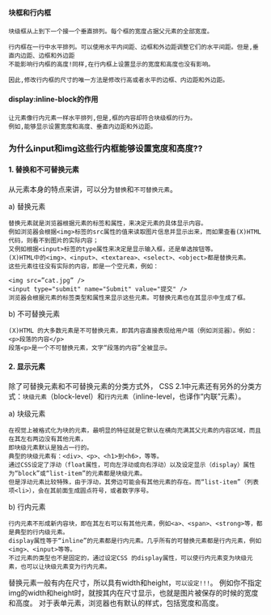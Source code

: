 #### 块框和行内框

    块级框从上到下一个接一个垂直排列。每个框的宽度占据父元素的全部宽度。
    
    行内框在一行中水平排列。可以使用水平内间距、边框和外边距调整它们的水平间距。但是,垂直内边距、边框和外边距
    不能影响行内框的高度!同样,在行内框上设置显示的宽度和高度也没有影响。
    
    因此,修改行内框的尺寸的唯一方法是修改行高或者水平的边框、内边距和外边距。


#### display:inline-block的作用

    让元素像行内元素一样水平排列,但是,框的内容却符合块级框的行为。
    例如,能够显示设置宽度和高度、垂直内边距和外边距。
    
    
### 为什么input和img这些行内框能够设置宽度和高度??

#### 1. 替换和不可替换元素
从元素本身的特点来讲，可以分为`替换`和`不可替换元素`。

a) 替换元素

    替换元素就是浏览器根据元素的标签和属性，来决定元素的具体显示内容。
    例如浏览器会根据<img>标签的src属性的值来读取图片信息并显示出来，而如果查看(X)HTML代码，则看不到图片的实际内容；
    又例如根据<input>标签的type属性来决定是显示输入框，还是单选按钮等。
    (X)HTML中的<img>、<input>、<textarea>、<select>、<object>都是替换元素。
    这些元素往往没有实际的内容，即是一个空元素，例如：
    
    <img src=”cat.jpg” />  
    <input type="submit" name="Submit" value="提交" />  
    浏览器会根据元素的标签类型和属性来显示这些元素。可替换元素也在其显示中生成了框。

b) 不可替换元素

    (X)HTML 的大多数元素是不可替换元素，即其内容直接表现给用户端（例如浏览器）。例如：
    <p>段落的内容</p>  
    段落<p>是一个不可替换元素，文字“段落的内容”全被显示。
    
    
#### 2. 显示元素

除了可替换元素和不可替换元素的分类方式外，
CSS 2.1中元素还有另外的分类方式：`块级元素`（block-level）和`行内元素`（inline-level，也译作“内联”元素）。

a) 块级元素

    在视觉上被格式化为块的元素，最明显的特征就是它默认在横向充满其父元素的内容区域，而且在其左右两边没有其他元素，
    即块级元素默认是独占一行的。
    典型的块级元素有：<div>、<p>、<h1>到<h6>，等等。
    通过CSS设定了浮动（float属性，可向左浮动或向右浮动）以及设定显示（display）属性为“block”或“list-item”的元素都是块级元素。
    但是浮动元素比较特殊，由于浮动，其旁边可能会有其他元素的存在。而“list-item”（列表项<li>），会在其前面生成圆点符号，或者数字序号。

b) 行内元素

    行内元素不形成新内容块，即在其左右可以有其他元素，例如<a>、<span>、<strong>等，都是典型的行内级元素。
    display属性等于“inline”的元素都是行内元素。几乎所有的可替换元素都是行内元素，例如<img>、<input>等等。
    不过元素的类型也不是固定的，通过设定CSS 的display属性，可以使行内元素变为块级元素，也可以让块级元素变为行内元素。


替换元素一般有内在尺寸，所以具有width和height，`可以设定!!!`。
例如你不指定img的width和height时，就按其内在尺寸显示，也就是图片被保存的时候的宽度和高度。
对于表单元素，浏览器也有默认的样式，包括宽度和高度。